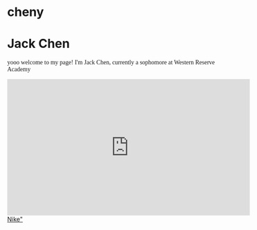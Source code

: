 # cheny
<html>
<title> Jack </title>
<body>
<style>
hl {font-family:courier;font-size:200%;text-align:center;}
p {font-family:verdana; font-size:100%}
</style>
<h1> Jack Chen</h1>
<p> yooo welcome to my page! I'm Jack Chen, currently a sophomore at Western Reserve Academy</p>
<iframe width="560" height="315" src="https://www.youtube.com/embed/iTIZIcrn4fg" frameborder="0" allow="autoplay; encrypted-media" allowfullscreen></iframe>
<br>
<a href="https://www.nike.com/us/en_us">Nike"
</body>
</html>
<html1>
